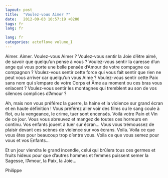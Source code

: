 ```yaml
---
layout: post
title:  "Voulez-vous Aimer ?"
date:   2012-09-03 10:57:19 +0200
tags: fr
lang: fr

lang: fr
categories: actoflove volume_I
---
```

Aimer. Aimer. Voulez-vous Aimer ? Voulez-vous sentir la Joie d’être aimé, de savoir que quelqu’un pense à vous ? Voulez-vous sentir la caresse d’un ange qui vous porte une belle pensée d’Amour de votre compagne ou compagnon ? Voulez-vous sentir cette force qui vous fait sentir que rien ne peut vous arriver car quelqu’un vous Aime ? Voulez-vous sentir cette Paix sans nom qui s’empare de votre Corps et Âme au moment ou ces bras vous enlacent ? Voulez-vous sentir les montagnes qui tremblent au son de vos silences complices d’Amour ?

Ah, mais non vous préférez la guerre, la haine et la violence sur grand écran et en haute définition ! Vous préférez aller voir des films ou le sang coule à flot, ou la vengeance, le crime, tuer sont encensés. Voilà votre Pain et Vin de ce jour. Vous vous abreuvez et mangez de toutes ces horreurs en continu. Vos enfants jouent à tuer sur écran… Vous vous trémoussez de plaisir devant ces scènes de violence sur vos écrans. Voila. Voila ce que vous êtes pour beaucoup trop d’entre vous. Voila ce que vous semez pour vous et vos Enfants…

Et un jour viendra le grand incendie, celui qui brûlera tous ces germes et fruits hideux pour que d’autres hommes et femmes puissent semer la Sagesse, l’Amour, la Paix, la Joie…

Philippe


<!-- 
Ce(tte) œuvre est mise à disposition selon les termes de la Licence Creative Commons Attribution - Pas d’Utilisation Commerciale 4.0 International.
-->